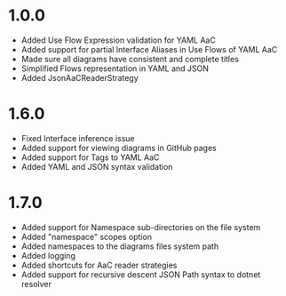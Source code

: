 ﻿# 1.0.0

* Added Use Flow Expression validation for YAML AaC
* Added support for partial Interface Aliases in Use Flows of YAML AaC
* Made sure all diagrams have consistent and complete titles
* Simplified Flows representation in YAML and JSON
* Added JsonAaCReaderStrategy

# 1.6.0

* Fixed Interface inference issue
* Added support for viewing diagrams in GitHub pages
* Added support for Tags to YAML AaC
* Added YAML and JSON syntax validation

# 1.7.0

* Added support for Namespace sub-directories on the file system
* Added "namespace" scopes option
* Added namespaces to the diagrams files system path
* Added logging
* Added shortcuts for AaC reader strategies
* Added support for recursive descent JSON Path syntax to dotnet resolver